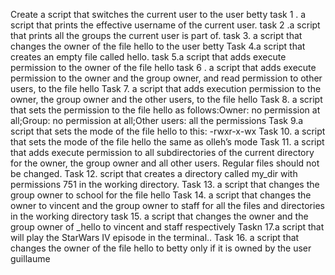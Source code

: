 Create a script that switches the current user to the user betty
task 1 . a script that prints the effective username of the current user.
task 2 .a script that prints all the groups the current user is part of.
task 3. a script that changes the owner of the file hello to the user betty
Task 4.a script that creates an empty file called hello.
task 5.a script that adds execute permission to the owner of the file hello
task 6 . a script that adds execute permission to the owner and the group owner, and read permission to other users, to the file hello
Task 7. a script that adds execution permission to the owner, the group owner and the other users, to the file hello
Task 8.  a script that sets the permission to the file hello as follows:Owner: no permission at all;Group: no permission at all;Other users: all the permissions
Task 9.a script that sets the mode of the file hello to this: -rwxr-x-wx
Task 10.  a script that sets the mode of the file hello the same as olleh’s mode
Task 11. a script that adds execute permission to all subdirectories of the current directory for the owner, the group owner and all other users. Regular files should not be changed.
Task 12.  script that creates a directory called my_dir with permissions 751 in the working directory.
Task 13. a script that changes the group owner to school for the file hello
Task 14. a script that changes the owner to vincent and the group owner to staff for all the files and directories in the working directory
task 15. a script that changes the owner and the group owner of _hello to vincent and staff respectively
Taskn 17.a script that will play the StarWars IV episode in the terminal..
Task 16. a script that changes the owner of the file hello to betty only if it is owned by the user guillaume
